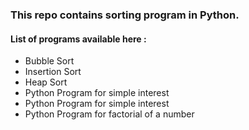 ### This repo contains sorting program in Python.
#### List of programs available here :
 - Bubble Sort
 - Insertion Sort
 - Heap Sort
 - Python Program for simple interest
 - Python Program for simple interest
 - Python Program for factorial of a number
 
